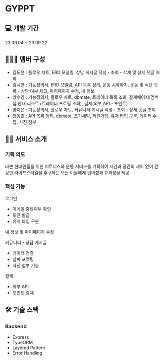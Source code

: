 # GYPPT

## 💻 개발 기간

23.09.04 ~ 23.09.22

## 🧑‍🤝‍🧑 멤버 구성

- 김도윤 : 플로우 차트, ERD 모델링, 상담 게시글 작성・조회・삭제 및 상세 댓글 조회
- 김시연 : 기능정의서, ERD 모델링, API 목록 정리, 운동 시작하기, 운동 및 식단 목록・상담 여부 체크, 마이페이지 수정, 내 정보
- 방수영 : 기능정의서, 플로우 차트, dbmate, 트레이너 목록 조회, 결제페이지(멤버십 안내 리스트+트레이너 프로필 조회), 결제(외부 API・포인트)
- 양지은 : 기능정의서, 플로우 차트, 커뮤니티 게시글 작성・조회・상세 댓글 조회
- 정동민 : API 목록 정리, dbmate, 초기세팅, 회원가입, 유저 타입 구분, 데이터 수집, 사진 첨부

## ****🏋️‍♀️**** 서비스 소개

### 기획 의도

바쁜 현대인들을 위한 피트니스와 운동 서비스를 기획하여 시간과 공간의 제약 없이 건강한 라이프스타일을 추구하는 모든 이들에게 편의성과 효과성을 제공

### 핵심 기능

로그인

- 이메일 중복여부 확인
- 토큰 발급
- 유저 타입 구분

내 정보 및 마이페이지 수정

커뮤니티・상담 게시글

- 데이터 정렬
- 날짜 포맷팅
- 사진 첨부 기능

결제

- 외부 API
- 포인트 결제

## 🛠️ 기술 스택

### Backend

- Express
- TypeORM
- Layered Pattern
- Error Handling
